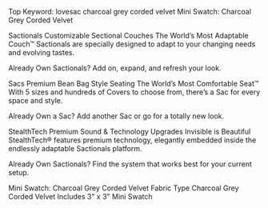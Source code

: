 Top Keyword: lovesac charcoal grey corded velvet
Mini Swatch: Charcoal Grey Corded Velvet

Sactionals
Customizable Sectional Couches
The World’s Most Adaptable Couch™
Sactionals are specially designed to adapt to your changing needs and evolving tastes.

Already Own Sactionals?
Add on, expand, and refresh your look.

Sacs
Premium Bean Bag Style Seating
The World’s Most Comfortable Seat™
With 5 sizes and hundreds of Covers to choose from, there’s a Sac for every space and style.

Already Own a Sac?
Add another Sac or go for a totally new look.

StealthTech
Premium Sound & Technology Upgrades
Invisible is Beautiful
StealthTech® features premium technology, elegantly embedded inside the endlessly adaptable Sactionals platform.

Already Own Sactionals?
Find the system that works best for your current setup.

Mini Swatch: Charcoal Grey Corded Velvet
Fabric Type
Charcoal Grey Corded Velvet
Includes
3" x 3" Mini Swatch